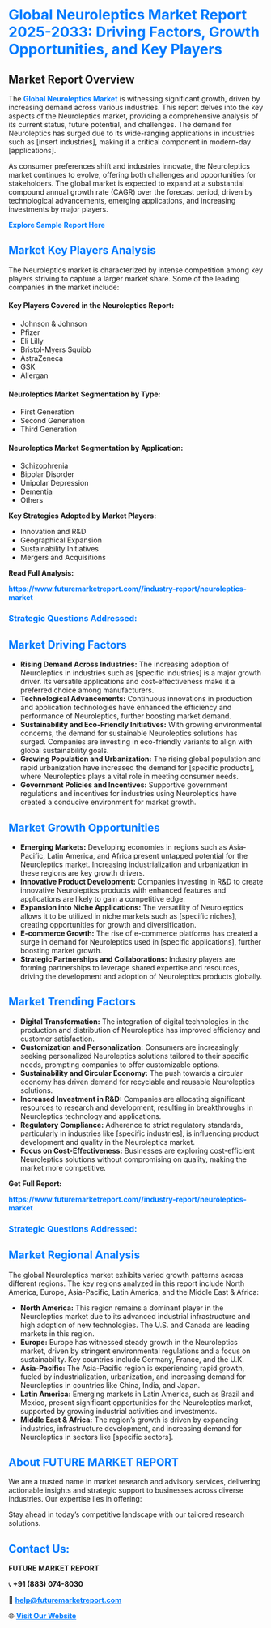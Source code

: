 <h1 style="color: #007BFF;">Global Neuroleptics Market Report 2025-2033: Driving Factors, Growth Opportunities, and Key Players</h1>

<section id="overview">
<h2>Market Report Overview</h2>
<p>The <a href="https://www.futuremarketreport.com//industry-report/neuroleptics-market" style="color: #007BFF; text-decoration: none;"><strong>Global Neuroleptics Market</strong></a> is witnessing significant growth, driven by increasing demand across various industries. This report delves into the key aspects of the Neuroleptics market, providing a comprehensive analysis of its current status, future potential, and challenges. The demand for Neuroleptics has surged due to its wide-ranging applications in industries such as [insert industries], making it a critical component in modern-day [applications].</p>
<p>As consumer preferences shift and industries innovate, the Neuroleptics market continues to evolve, offering both challenges and opportunities for stakeholders. The global market is expected to expand at a substantial compound annual growth rate (CAGR) over the forecast period, driven by technological advancements, emerging applications, and increasing investments by major players.</p>
</section>

<section id="overview">
<p><a href="https://www.futuremarketreport.com//request-sample/reportId=50090" style="color: #007BFF; text-decoration: none;"><strong>Explore Sample Report Here</strong></a></p>
</section>

<section id="key-players">
<h2 style="color: #007BFF;">Market Key Players Analysis</h2>
<p>The Neuroleptics market is characterized by intense competition among key players striving to capture a larger market share. Some of the leading companies in the market include:</p>
<h4>Key Players Covered in the Neuroleptics Report:</h4>
<ul><li>Johnson &amp; Johnson</li><li>Pfizer</li><li>Eli Lilly</li><li>Bristol-Myers Squibb</li><li>AstraZeneca</li><li>GSK</li><li>Allergan</li></ul>
<h4>Neuroleptics Market Segmentation by Type:</h4>
<ul><li>First Generation</li><li>Second Generation</li><li>Third Generation</li></ul>

<h4>Neuroleptics Market Segmentation by Application:</h4>
<ul><li>Schizophrenia</li><li>Bipolar Disorder</li><li>Unipolar Depression</li><li>Dementia</li><li>Others</li></ul>
<p><strong>Key Strategies Adopted by Market Players:</strong></p>
<ul>
<li>Innovation and R&D</li>
<li>Geographical Expansion</li>
<li>Sustainability Initiatives</li>
<li>Mergers and Acquisitions</li>
</ul>
</section>

<section>
<p><strong>Read Full Analysis: </strong></p><a href="https://www.futuremarketreport.com//industry-report/neuroleptics-market" style="color: #007BFF; text-decoration: none;"><strong>https://www.futuremarketreport.com//industry-report/neuroleptics-market</strong></a>
<h3 style="color: #007BFF;">Strategic Questions Addressed:</h3>
</section>

<section id="driving-factors">
<h2 style="color: #007BFF;">Market Driving Factors</h2>
<ul>
<li><strong>Rising Demand Across Industries:</strong> The increasing adoption of Neuroleptics in industries such as [specific industries] is a major growth driver. Its versatile applications and cost-effectiveness make it a preferred choice among manufacturers.</li>
<li><strong>Technological Advancements:</strong> Continuous innovations in production and application technologies have enhanced the efficiency and performance of Neuroleptics, further boosting market demand.</li>
<li><strong>Sustainability and Eco-Friendly Initiatives:</strong> With growing environmental concerns, the demand for sustainable Neuroleptics solutions has surged. Companies are investing in eco-friendly variants to align with global sustainability goals.</li>
<li><strong>Growing Population and Urbanization:</strong> The rising global population and rapid urbanization have increased the demand for [specific products], where Neuroleptics plays a vital role in meeting consumer needs.</li>
<li><strong>Government Policies and Incentives:</strong> Supportive government regulations and incentives for industries using Neuroleptics have created a conducive environment for market growth.</li>
</ul>
</section>

<section id="growth-opportunities">
<h2 style="color: #007BFF;">Market Growth Opportunities</h2>
<ul>
<li><strong>Emerging Markets:</strong> Developing economies in regions such as Asia-Pacific, Latin America, and Africa present untapped potential for the Neuroleptics market. Increasing industrialization and urbanization in these regions are key growth drivers.</li>
<li><strong>Innovative Product Development:</strong> Companies investing in R&D to create innovative Neuroleptics products with enhanced features and applications are likely to gain a competitive edge.</li>
<li><strong>Expansion into Niche Applications:</strong> The versatility of Neuroleptics allows it to be utilized in niche markets such as [specific niches], creating opportunities for growth and diversification.</li>
<li><strong>E-commerce Growth:</strong> The rise of e-commerce platforms has created a surge in demand for Neuroleptics used in [specific applications], further boosting market growth.</li>
<li><strong>Strategic Partnerships and Collaborations:</strong> Industry players are forming partnerships to leverage shared expertise and resources, driving the development and adoption of Neuroleptics products globally.</li>
</ul>
</section>

<section id="trending-factors">
<h2 style="color: #007BFF;">Market Trending Factors</h2>
<ul>
<li><strong>Digital Transformation:</strong> The integration of digital technologies in the production and distribution of Neuroleptics has improved efficiency and customer satisfaction.</li>
<li><strong>Customization and Personalization:</strong> Consumers are increasingly seeking personalized Neuroleptics solutions tailored to their specific needs, prompting companies to offer customizable options.</li>
<li><strong>Sustainability and Circular Economy:</strong> The push towards a circular economy has driven demand for recyclable and reusable Neuroleptics solutions.</li>
<li><strong>Increased Investment in R&D:</strong> Companies are allocating significant resources to research and development, resulting in breakthroughs in Neuroleptics technology and applications.</li>
<li><strong>Regulatory Compliance:</strong> Adherence to strict regulatory standards, particularly in industries like [specific industries], is influencing product development and quality in the Neuroleptics market.</li>
<li><strong>Focus on Cost-Effectiveness:</strong> Businesses are exploring cost-efficient Neuroleptics solutions without compromising on quality, making the market more competitive.</li>
</ul>
</section>

<section>
<p><strong>Get Full Report: </strong></p><a href="https://www.futuremarketreport.com//industry-report/neuroleptics-market" style="color: #007BFF; text-decoration: none;"><strong>https://www.futuremarketreport.com//industry-report/neuroleptics-market</strong></a>
<h3 style="color: #007BFF;">Strategic Questions Addressed:</h3>
</section>


<section id="regional-analysis">
<h2 style="color: #007BFF;">Market Regional Analysis</h2>
<p>The global Neuroleptics market exhibits varied growth patterns across different regions. The key regions analyzed in this report include North America, Europe, Asia-Pacific, Latin America, and the Middle East & Africa:</p>
<ul>
<li><strong>North America:</strong> This region remains a dominant player in the Neuroleptics market due to its advanced industrial infrastructure and high adoption of new technologies. The U.S. and Canada are leading markets in this region.</li>
<li><strong>Europe:</strong> Europe has witnessed steady growth in the Neuroleptics market, driven by stringent environmental regulations and a focus on sustainability. Key countries include Germany, France, and the U.K.</li>
<li><strong>Asia-Pacific:</strong> The Asia-Pacific region is experiencing rapid growth, fueled by industrialization, urbanization, and increasing demand for Neuroleptics in countries like China, India, and Japan.</li>
<li><strong>Latin America:</strong> Emerging markets in Latin America, such as Brazil and Mexico, present significant opportunities for the Neuroleptics market, supported by growing industrial activities and investments.</li>
<li><strong>Middle East & Africa:</strong> The region’s growth is driven by expanding industries, infrastructure development, and increasing demand for Neuroleptics in sectors like [specific sectors].</li>
</ul>
</section>

<footer>
<h2 style="color: #007BFF;">About FUTURE MARKET REPORT</h2>
<p>We are a trusted name in market research and advisory services, delivering actionable insights and strategic support to businesses across diverse industries. Our expertise lies in offering:</p>

<p>Stay ahead in today’s competitive landscape with our tailored research solutions.</p>

<h2 style="color: #007BFF;">Contact Us:</h2>
<p><strong>FUTURE MARKET REPORT</strong></p>
<p>📞 <strong>+91 (883) 074-8030</strong></p>
<p>📧 <strong><a href="mailto:help@futuremarketreport.com" style="color: #007BFF;">help@futuremarketreport.com</a></strong></p>
<p>🌐 <strong><a href="https://www.futuremarketreport.com/" style="color: #007BFF;">Visit Our Website</a></strong></p>
</footer>